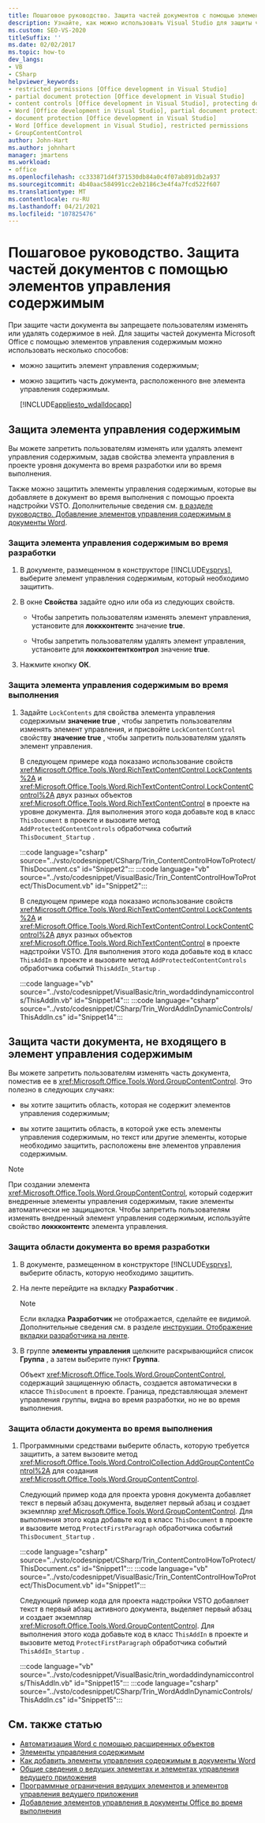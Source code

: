 ```yaml
---
title: Пошаговое руководство. Защита частей документов с помощью элементов управления содержимым
description: Узнайте, как можно использовать Visual Studio для защиты частей документа Microsoft Word с помощью элементов управления содержимым.
ms.custom: SEO-VS-2020
titleSuffix: ''
ms.date: 02/02/2017
ms.topic: how-to
dev_langs:
- VB
- CSharp
helpviewer_keywords:
- restricted permissions [Office development in Visual Studio]
- partial document protection [Office development in Visual Studio]
- content controls [Office development in Visual Studio], protecting documents
- Word [Office development in Visual Studio], partial document protection
- document protection [Office development in Visual Studio]
- Word [Office development in Visual Studio], restricted permissions
- GroupContentControl
author: John-Hart
ms.author: johnhart
manager: jmartens
ms.workload:
- office
ms.openlocfilehash: cc333871d4f371530db84a0c4f07ab891db2a937
ms.sourcegitcommit: 4b40aac584991cc2eb2186c3e4f4a7fcd522f607
ms.translationtype: MT
ms.contentlocale: ru-RU
ms.lasthandoff: 04/21/2021
ms.locfileid: "107825476"
---
```

# <a name="how-to-protect-parts-of-documents-by-using-content-controls"></a>Пошаговое руководство. Защита частей документов с помощью элементов управления содержимым
  При защите части документа вы запрещаете пользователям изменять или удалять содержимое в ней. Для защиты частей документа Microsoft Office с помощью элементов управления содержимым можно использовать несколько способов:

- можно защитить элемент управления содержимым;

- можно защитить часть документа, расположенного вне элемента управления содержимым.

  [!INCLUDE[appliesto_wdalldocapp](../vsto/includes/appliesto-wdalldocapp-md.md)]

## <a name="protect-a-content-control"></a><a name="EditDeleteControl"></a> Защита элемента управления содержимым
 Вы можете запретить пользователям изменять или удалять элемент управления содержимым, задав свойства элемента управления в проекте уровня документа во время разработки или во время выполнения.

 Также можно защитить элементы управления содержимым, которые вы добавляете в документ во время выполнения с помощью проекта надстройки VSTO. Дополнительные сведения см. [в разделе руководство. Добавление элементов управления содержимым в документы Word](../vsto/how-to-add-content-controls-to-word-documents.md).

### <a name="to-protect-a-content-control-at-design-time"></a>Защита элемента управления содержимым во время разработки

1. В документе, размещенном в конструкторе [!INCLUDE[vsprvs](../sharepoint/includes/vsprvs-md.md)], выберите элемент управления содержимым, который необходимо защитить.

2. В окне **Свойства** задайте одно или оба из следующих свойств.

    - Чтобы запретить пользователям изменять элемент управления, установите для **локкконтентс** значение **true**.

    - Чтобы запретить пользователям удалять элемент управления, установите для **локкконтентконтрол** значение **true**.

3. Нажмите кнопку **ОК**.

### <a name="to-protect-a-content-control-at-run-time"></a>Защита элемента управления содержимым во время выполнения

1. Задайте `LockContents` для свойства элемента управления содержимым **значение true** , чтобы запретить пользователям изменять элемент управления, и присвойте `LockContentControl` свойству **значение true** , чтобы запретить пользователям удалять элемент управления.

     В следующем примере кода показано использование свойств <xref:Microsoft.Office.Tools.Word.RichTextContentControl.LockContents%2A> и <xref:Microsoft.Office.Tools.Word.RichTextContentControl.LockContentControl%2A> двух разных объектов <xref:Microsoft.Office.Tools.Word.RichTextContentControl> в проекте на уровне документа. Для выполнения этого кода добавьте код в класс `ThisDocument` в проекте и вызовите метод `AddProtectedContentControls` обработчика событий `ThisDocument_Startup` .

     :::code language="csharp" source="../vsto/codesnippet/CSharp/Trin_ContentControlHowToProtect/ThisDocument.cs" id="Snippet2":::
     :::code language="vb" source="../vsto/codesnippet/VisualBasic/Trin_ContentControlHowToProtect/ThisDocument.vb" id="Snippet2":::

     В следующем примере кода показано использование свойств <xref:Microsoft.Office.Tools.Word.RichTextContentControl.LockContents%2A> и <xref:Microsoft.Office.Tools.Word.RichTextContentControl.LockContentControl%2A> двух разных объектов <xref:Microsoft.Office.Tools.Word.RichTextContentControl> в проекте надстройки VSTO. Для выполнения этого кода добавьте код в класс `ThisAddIn` в проекте и вызовите метод `AddProtectedContentControls` обработчика событий `ThisAddIn_Startup` .

     :::code language="vb" source="../vsto/codesnippet/VisualBasic/trin_wordaddindynamiccontrols/ThisAddIn.vb" id="Snippet14":::
     :::code language="csharp" source="../vsto/codesnippet/CSharp/Trin_WordAddInDynamicControls/ThisAddIn.cs" id="Snippet14":::

## <a name="protect-a-part-of-a-document-that-is-not-in-a-content-control"></a>Защита части документа, не входящего в элемент управления содержимым
 Вы можете запретить пользователям изменять часть документа, поместив ее в <xref:Microsoft.Office.Tools.Word.GroupContentControl>. Это полезно в следующих случаях:

- вы хотите защитить область, которая не содержит элементов управления содержимым;

- вы хотите защитить область, в которой уже есть элементы управления содержимым, но текст или другие элементы, которые необходимо защитить, расположены вне элементов управления содержимым.

> [!NOTE]
> При создании элемента <xref:Microsoft.Office.Tools.Word.GroupContentControl>, который содержит внедренные элементы управления содержимым, такие элементы автоматически не защищаются. Чтобы запретить пользователям изменять внедренный элемент управления содержимым, используйте свойство **локкконтентс** элемента управления.

### <a name="to-protect-an-area-of-a-document-at-design-time"></a>Защита области документа во время разработки

1. В документе, размещенном в конструкторе [!INCLUDE[vsprvs](../sharepoint/includes/vsprvs-md.md)], выберите область, которую необходимо защитить.

2. На ленте перейдите на вкладку **Разработчик** .

    > [!NOTE]
    > Если вкладка **Разработчик** не отображается, сделайте ее видимой. Дополнительные сведения см. в разделе [инструкции. Отображение вкладки разработчика на ленте](../vsto/how-to-show-the-developer-tab-on-the-ribbon.md).

3. В группе **элементы управления** щелкните раскрывающийся список **Группа** , а затем выберите пункт **Группа**.

     Объект <xref:Microsoft.Office.Tools.Word.GroupContentControl>, содержащий защищенную область, создается автоматически в классе `ThisDocument` в проекте. Граница, представляющая элемент управления группы, видна во время разработки, но не во время выполнения.

### <a name="to-protect-an-area-of-a-document-at-run-time"></a>Защита области документа во время выполнения

1. Программными средствами выберите область, которую требуется защитить, а затем вызовите метод <xref:Microsoft.Office.Tools.Word.ControlCollection.AddGroupContentControl%2A> для создания <xref:Microsoft.Office.Tools.Word.GroupContentControl>.

     Следующий пример кода для проекта уровня документа добавляет текст в первый абзац документа, выделяет первый абзац и создает экземпляр <xref:Microsoft.Office.Tools.Word.GroupContentControl>. Для выполнения этого кода добавьте код в класс `ThisDocument` в проекте и вызовите метод `ProtectFirstParagraph` обработчика событий `ThisDocument_Startup` .

     :::code language="csharp" source="../vsto/codesnippet/CSharp/Trin_ContentControlHowToProtect/ThisDocument.cs" id="Snippet1":::
     :::code language="vb" source="../vsto/codesnippet/VisualBasic/Trin_ContentControlHowToProtect/ThisDocument.vb" id="Snippet1":::

     Следующий пример кода для проекта надстройки VSTO добавляет текст в первый абзац активного документа, выделяет первый абзац и создает экземпляр <xref:Microsoft.Office.Tools.Word.GroupContentControl>. Для выполнения этого кода добавьте код в класс `ThisAddIn` в проекте и вызовите метод `ProtectFirstParagraph` обработчика событий `ThisAddIn_Startup` .

     :::code language="vb" source="../vsto/codesnippet/VisualBasic/trin_wordaddindynamiccontrols/ThisAddIn.vb" id="Snippet15":::
     :::code language="csharp" source="../vsto/codesnippet/CSharp/Trin_WordAddInDynamicControls/ThisAddIn.cs" id="Snippet15":::

## <a name="see-also"></a>См. также статью
- [Автоматизация Word с помощью расширенных объектов](../vsto/automating-word-by-using-extended-objects.md)
- [Элементы управления содержимым](../vsto/content-controls.md)
- [Как добавить элементы управления содержимым в документы Word](../vsto/how-to-add-content-controls-to-word-documents.md)
- [Общие сведения о ведущих элементах и элементах управления ведущего приложения](../vsto/host-items-and-host-controls-overview.md)
- [Программные ограничения ведущих элементов и элементов управления ведущего приложения](../vsto/programmatic-limitations-of-host-items-and-host-controls.md)
- [Добавление элементов управления в документы Office во время выполнения](../vsto/adding-controls-to-office-documents-at-run-time.md)
